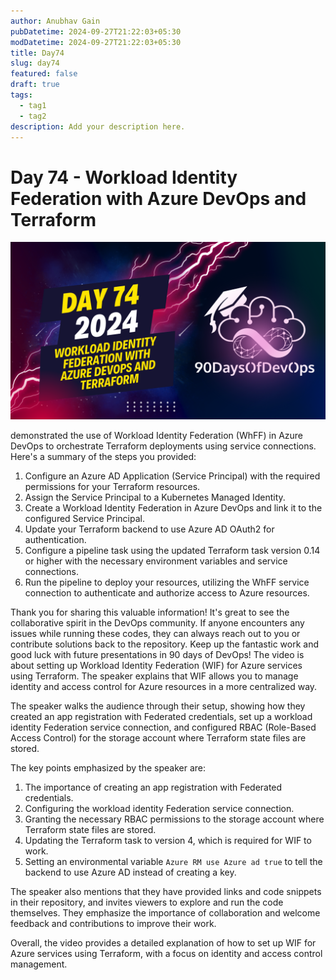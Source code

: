 ```yaml
---
author: Anubhav Gain
pubDatetime: 2024-09-27T21:22:03+05:30
modDatetime: 2024-09-27T21:22:03+05:30
title: Day74
slug: day74
featured: false
draft: true
tags:
  - tag1
  - tag2
description: Add your description here.
---
```


# Day 74 - Workload Identity Federation with Azure DevOps and Terraform

[![Watch the video](thumbnails/day74.png)](https://www.youtube.com/watch?v=14Y4ccfHshY)

demonstrated the use of Workload Identity Federation (WhFF) in Azure DevOps to orchestrate Terraform deployments using service connections. Here's a summary of the steps you provided:

1. Configure an Azure AD Application (Service Principal) with the required permissions for your Terraform resources.
2. Assign the Service Principal to a Kubernetes Managed Identity.
3. Create a Workload Identity Federation in Azure DevOps and link it to the configured Service Principal.
4. Update your Terraform backend to use Azure AD OAuth2 for authentication.
5. Configure a pipeline task using the updated Terraform task version 0.14 or higher with the necessary environment variables and service connections.
6. Run the pipeline to deploy your resources, utilizing the WhFF service connection to authenticate and authorize access to Azure resources.

Thank you for sharing this valuable information! It's great to see the collaborative spirit in the DevOps community. If anyone encounters any issues while running these codes, they can always reach out to you or contribute solutions back to the repository. Keep up the fantastic work and good luck with future presentations in 90 days of DevOps!
The video is about setting up Workload Identity Federation (WIF) for Azure services using Terraform. The speaker explains that WIF allows you to manage identity and access control for Azure resources in a more centralized way.

The speaker walks the audience through their setup, showing how they created an app registration with Federated credentials, set up a workload identity Federation service connection, and configured RBAC (Role-Based Access Control) for the storage account where Terraform state files are stored.

The key points emphasized by the speaker are:

1. The importance of creating an app registration with Federated credentials.
2. Configuring the workload identity Federation service connection.
3. Granting the necessary RBAC permissions to the storage account where Terraform state files are stored.
4. Updating the Terraform task to version 4, which is required for WIF to work.
5. Setting an environmental variable `Azure RM use Azure ad true` to tell the backend to use Azure AD instead of creating a key.

The speaker also mentions that they have provided links and code snippets in their repository, and invites viewers to explore and run the code themselves. They emphasize the importance of collaboration and welcome feedback and contributions to improve their work.

Overall, the video provides a detailed explanation of how to set up WIF for Azure services using Terraform, with a focus on identity and access control management.

